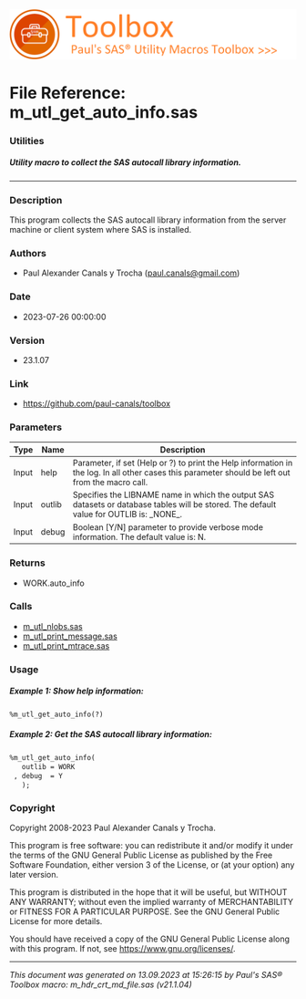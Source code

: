 ![../../misc/images/doc_banner.png](../../misc/images/doc_banner.png)
# 
# File Reference: m_utl_get_auto_info.sas

### Utilities

##### Utility macro to collect the SAS autocall library information.

***

### Description
This program collects the SAS autocall library information from the server machine or client system where SAS is installed.

### Authors
* Paul Alexander Canals y Trocha (paul.canals@gmail.com)

### Date
* 2023-07-26 00:00:00

### Version
* 23.1.07

### Link
* https://github.com/paul-canals/toolbox

### Parameters
| Type | Name | Description |
| ---- | ---- | ----------- |
| Input | help | Parameter, if set (Help or ?) to print the Help information in the log. In all other cases this parameter should be left out from the macro call. |
| Input | outlib | Specifies the LIBNAME name in which the output SAS datasets or database tables will be stored. The default value for OUTLIB is: \_NONE\_. |
| Input | debug | Boolean [Y/N] parameter to provide verbose mode information. The default value is: N. |

### Returns
* WORK.auto_info

### Calls
* [m_utl_nlobs.sas](m_utl_nlobs.md)
* [m_utl_print_message.sas](m_utl_print_message.md)
* [m_utl_print_mtrace.sas](m_utl_print_mtrace.md)

### Usage

##### Example 1: Show help information:
```sas
%m_utl_get_auto_info(?)
```

##### Example 2: Get the SAS autocall library information:
```sas
%m_utl_get_auto_info(
   outlib = WORK
 , debug  = Y
   );
```

### Copyright
Copyright 2008-2023 Paul Alexander Canals y Trocha. 
 
This program is free software: you can redistribute it and/or modify 
it under the terms of the GNU General Public License as published by 
the Free Software Foundation, either version 3 of the License, or 
(at your option) any later version. 
 
This program is distributed in the hope that it will be useful, 
but WITHOUT ANY WARRANTY; without even the implied warranty of 
MERCHANTABILITY or FITNESS FOR A PARTICULAR PURPOSE. See the 
GNU General Public License for more details. 
 
You should have received a copy of the GNU General Public License 
along with this program. If not, see <https://www.gnu.org/licenses/>. 


***
*This document was generated on 13.09.2023 at 15:26:15  by Paul's SAS&reg; Toolbox macro: m_hdr_crt_md_file.sas (v21.1.04)*
